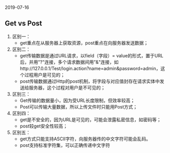 2019-07-16

## Get vs Post
1. 区别一：
    - get重点在从服务器上获取资源，post重点在向服务器发送数据；
2. 区别二：
    - get传输数据是通过URL请求，以field（字段）= value的形式，置于URL后，并用"?"连接，多个请求数据间用"&"连接，如http://127.0.0.1/Test/login.action?name=admin&password=admin，这个过程用户是可见的；
    - post传输数据通过Http的post机制，将字段与对应值封存在请求实体中发送给服务器，这个过程对用户是不可见的；
3. 区别三：
    - Get传输的数据量小，因为受URL长度限制，但效率较高；
    - Post可以传输大量数据，所以上传文件时只能用Post方式；
4. 区别四：
    - get是不安全的，因为URL是可见的，可能会泄露私密信息，如密码等；
    - post较get安全性较高；
5. 区别五：
    - get方式只能支持ASCII字符，向服务器传的中文字符可能会乱码。
    - post支持标准字符集，可以正确传递中文字符